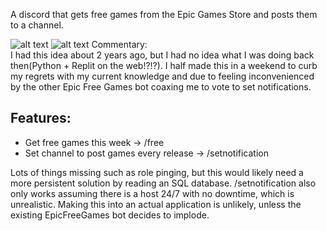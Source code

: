 A discord that gets free games from the Epic Games Store and posts them to a channel.

![alt text](https://i.imgur.com/TvhueSd.png)
![alt text](https://i.imgur.com/pOF15qZ.png)
Commentary:\
I had this idea about 2 years ago, but I had no idea what I was doing back then(Python + Replit on the web!?!?). I half made this in a weekend to curb my regrets with my current knowledge and due to feeling inconvenienced by the other Epic Free Games bot coaxing me to vote to set notifications.

## Features:

- Get free games this week -> /free
- Set channel to post games every release -> /setnotification

Lots of things missing such as role pinging, but this would likely need a more persistent solution by reading an SQL database. /setnotification also only works assuming there is a host 24/7 with no downtime, which is unrealistic. Making this into an actual application is unlikely, unless the existing EpicFreeGames bot decides to implode.
